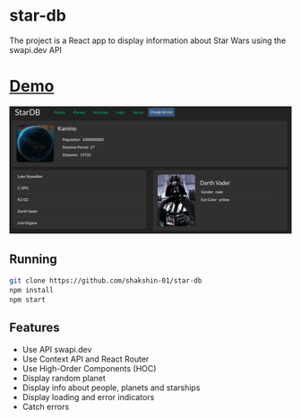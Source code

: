 # star-db

The project is a React app to display information about Star Wars using the swapi.dev API

# [Demo](https://star-db-shakshin.netlify.app/)

![Screenshot](screenshots/stardb.png)

## Running

```bash
git clone https://github.com/shakshin-01/star-db
npm install
npm start
```

## Features

- Use API swapi.dev
- Use Context API and React Router
- Use High-Order Components (HOC)
- Display random planet
- Display info about people, planets and starships
- Display loading and error indicators
- Catch errors
